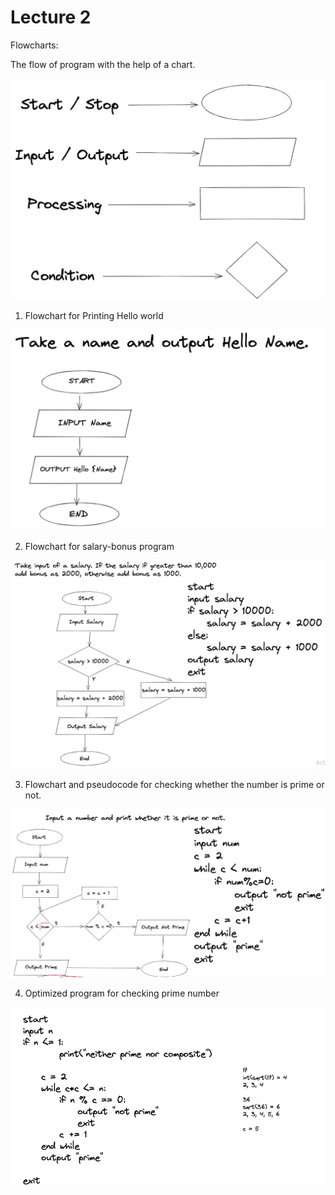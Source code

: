 # **Lecture 2**

Flowcharts:

The flow of program with the help of a chart. 

![immage](photos/05.png)

1. Flowchart for Printing Hello world

![image](photos/06.png)

2. Flowchart for salary-bonus program

![image](photos/07.png)

3. Flowchart and pseudocode for checking whether the number is prime or not.

![image](photos/08.png)

4. Optimized program for checking prime number

![image](photos/09.png)